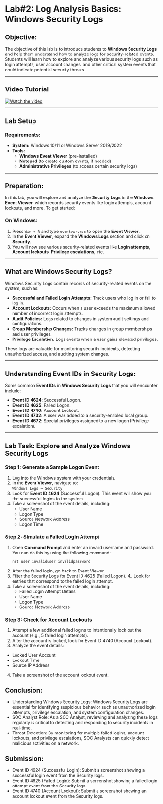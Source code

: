 # **Lab#2: Log Analysis Basics: Windows Security Logs**

## **Objective:**
The objective of this lab is to introduce students to **Windows Security Logs** and help them understand how to analyze logs for security-related events. Students will learn how to explore and analyze various security logs such as login attempts, user account changes, and other critical system events that could indicate potential security threats.

---

## **Video Tutorial**
[![Watch the video](https://img.youtube.com/vi/OO7LqeBjrYE/hqdefault.jpg)](https://www.youtube.com/watch?v=OO7LqeBjrYE)

---

## **Lab Setup**
### **Requirements:**
- **System:** Windows 10/11 or Windows Server 2019/2022
- **Tools:**
  - **Windows Event Viewer** (pre-installed)
  - **Notepad** (to create custom events, if needed)
  - **Administrative Privileges** (to access certain security logs)

---

## **Preparation:**
In this lab, you will explore and analyze the **Security Logs** in the **Windows Event Viewer**, which records security events like login attempts, account lockouts, and more. To get started:

### **On Windows:**
1. Press `Win + R` and type `eventvwr.msc` to open the **Event Viewer**.
2. In the **Event Viewer**, expand the **Windows Logs** section and click on **Security**.
3. You will now see various security-related events like **Login attempts**, **Account lockouts**, **Privilege escalations**, etc.

---

## **What are Windows Security Logs?**
Windows Security Logs contain records of security-related events on the system, such as:
- **Successful and Failed Login Attempts:** Track users who log in or fail to log in.
- **Account Lockouts:** Occurs when a user exceeds the maximum allowed number of incorrect login attempts.
- **Audit Policies:** Logs related to changes in system audit settings and configurations.
- **Group Membership Changes:** Tracks changes in group memberships and user privileges.
- **Privilege Escalation:** Logs events when a user gains elevated privileges.

These logs are valuable for monitoring security incidents, detecting unauthorized access, and auditing system changes.

---

## **Understanding Event IDs in Security Logs:**
Some common **Event IDs** in **Windows Security Logs** that you will encounter include:
- **Event ID 4624**: Successful Logon.
- **Event ID 4625**: Failed Logon.
- **Event ID 4740**: Account Lockout.
- **Event ID 4732**: A user was added to a security-enabled local group.
- **Event ID 4672**: Special privileges assigned to a new logon (Privilege escalation).

---

## **Lab Task: Explore and Analyze Windows Security Logs**

### **Step 1: Generate a Sample Logon Event**
1. Log into the Windows system with your credentials.
2. In the **Event Viewer**, navigate to:  
   `Windows Logs → Security`
3. Look for **Event ID 4624** (Successful Logon). This event will show you the successful logins to the system.
4. Take a screenshot of the event details, including:
   - User Name
   - Logon Type
   - Source Network Address
   - Logon Time

### **Step 2: Simulate a Failed Login Attempt**
1. Open **Command Prompt** and enter an invalid username and password. You can do this by using the following command:
   ```cmd
   net user invaliduser invalidpassword
   ```
2.  After the failed login, go back to Event Viewer.
3. Filter the Security Logs for Event ID 4625 (Failed Logon).
4.. Look for entries that correspond to the failed login attempt.
5. Take a screenshot of the event details, including:
   - Failed Login Attempt Details
   - User Name
   - Logon Type
   - Source Network Address

### Step 3: Check for Account Lockouts
1. Attempt a few additional failed logins to intentionally lock out the account (e.g., 5 failed login attempts).
2. After the account is locked, look for Event ID 4740 (Account Lockout).
3. Analyze the event details:
 - Locked User Account
 - Lockout Time
 - Source IP Address
4. Take a screenshot of the account lockout event.


## Conclusion:
- Understanding Windows Security Logs: Windows Security Logs are essential for identifying suspicious behavior such as unauthorized login attempts, privilege escalation, and system configuration changes.
- SOC Analyst Role: As a SOC Analyst, reviewing and analyzing these logs regularly is critical to detecting and responding to security incidents in real-time.
- Threat Detection: By monitoring for multiple failed logins, account lockouts, and privilege escalations, SOC Analysts can quickly detect malicious activities on a network.

## Submission:
- Event ID 4624 (Successful Login): Submit a screenshot showing a successful login event from the Security logs.
- Event ID 4625 (Failed Login): Submit a screenshot showing a failed login attempt event from the Security logs.
- Event ID 4740 (Account Lockout): Submit a screenshot showing an account lockout event from the Security logs.

